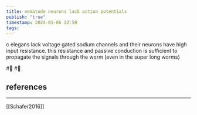 ```yaml
---
title: nematode neurons lack action potentials
publish: "true"
timestamp: 2024-01-06 22:58
tags:
---
```

c elegans lack voltage gated sodium channels and their neurons have high input resistance. this resistance and passive conduction is sufficient to propagate the signals through the worm (even in the super long worms)


#🥚 #🌱 
## references
---
[[Schafer2016]]